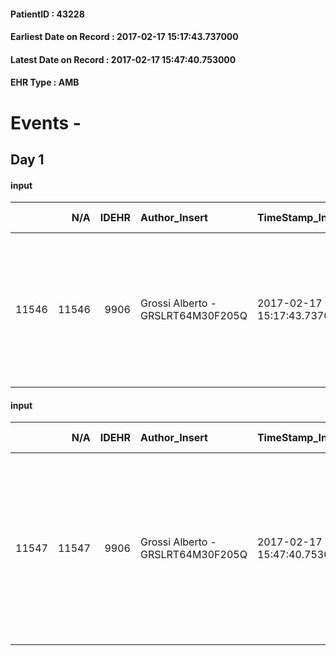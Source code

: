 
#### PatientID : 43228
#### Earliest Date on Record : 2017-02-17 15:17:43.737000
#### Latest Date on Record : 2017-02-17 15:47:40.753000
#### EHR Type : AMB

# Events - 

## Day 1

#### input
|       |    N/A |   IDEHR | Author_Insert                     | TimeStamp_Insert           | EHRType   |   PatientID |   IDDigitalSignDocument | persone_vicine   |   Unnamed: 0_x.1 |   IDANAMNESI_SOCIALE | Patient   | FamigliaAltro   | Paziente_T   | FamigliaAltro_T   |   Non_Rilevabile_x.1 | Note_Non_Rilevabile_x.1   | opt_Problemi   | chk_contr_sintomi   | opt_paziente_a   | opt_famiglia_a   | opt_adeguatezza   | opt_paziente_solo   | ds_note_con                                                                       | opt_presente_assente   | Caregiver_principale             | opt_capacita   | opt_risorse_ec   | ds_note_prio                                                                                                            | opt_paziente_ad   | opt_caregiver_ad   | opt_inv_civile   | Needs     |
|------:|-------:|--------:|:----------------------------------|:---------------------------|:----------|------------:|------------------------:|:-----------------|-----------------:|---------------------:|:----------|:----------------|:-------------|:------------------|---------------------:|:--------------------------|:---------------|:--------------------|:-----------------|:-----------------|:------------------|:--------------------|:----------------------------------------------------------------------------------|:-----------------------|:---------------------------------|:---------------|:-----------------|:------------------------------------------------------------------------------------------------------------------------|:------------------|:-------------------|:-----------------|:----------|
| 11546 |  11546 |    9906 | Grossi Alberto - GRSLRT64M30F205Q | 2017-02-17 15:17:43.737000 | AMB       |       43228 |                  655000 | N/A              |             5306 |                 3426 | Si#1      | Si#1            | Parziale#2   | Si#1              |                    0 | NR                        | No#0           | controllo sintomi#0 | Congruenti#1     | Congruenti#1     | No#0              | Si#1                | Il paziente viveva presso la famiglia della sig.ra Marchesi per accudire il padre | Assente#0              | sig.ra Marchesi datore di lavoro | Adeguato#0     | Da valutare#2    | Il paziente faceva il badante e l'ospedale segnala come persona di riferimento la sig.ra Marchesi sua datrice di lavoro | Totale#2          | Totale#2           | No#0             | Clinici#0 |

#### input
|       |    N/A |   IDEHR | Author_Insert                     | TimeStamp_Insert           | EHRType   |   PatientID |   IDDigitalSignDocument | persone_vicine   |   Unnamed: 0_x.1 |   IDANAMNESI_SOCIALE | Patient   | FamigliaAltro   | Paziente_T   | FamigliaAltro_T   |   Non_Rilevabile_x.1 | Note_Non_Rilevabile_x.1   | opt_Problemi   | chk_contr_sintomi   | opt_paziente_a   | opt_famiglia_a   | opt_adeguatezza   | opt_paziente_solo   | ds_note_con                                                                                                                                                    | opt_presente_assente   | Caregiver_principale             | opt_capacita   | opt_risorse_ec   | opt_paziente_ad   | opt_caregiver_ad   | opt_inv_civile   | Needs     |
|------:|-------:|--------:|:----------------------------------|:---------------------------|:----------|------------:|------------------------:|:-----------------|-----------------:|---------------------:|:----------|:----------------|:-------------|:------------------|---------------------:|:--------------------------|:---------------|:--------------------|:-----------------|:-----------------|:------------------|:--------------------|:---------------------------------------------------------------------------------------------------------------------------------------------------------------|:-----------------------|:---------------------------------|:---------------|:-----------------|:------------------|:-------------------|:-----------------|:----------|
| 11547 |  11547 |    9906 | Grossi Alberto - GRSLRT64M30F205Q | 2017-02-17 15:47:40.753000 | AMB       |       43228 |                  655062 | N/A              |             5307 |                 3427 | Si#1      | Si#1            | Parziale#2   | Si#1              |                    0 | NR                        | No#0           | controllo sintomi#0 | Congruenti#1     | Congruenti#1     | No#0              | Si#1                | L'unica persona di riferimento segnalata dall'ospedale √® la sig.ra Marchesi figlia di un amico che di fatto lo ha sempre aiutato in questo percorso sanitario | Assente#0              | sig.ra Marchesi datore di lavoro | Adeguato#0     | Da valutare#2    | Totale#2          | Totale#2           | No#0             | Clinici#0 |



